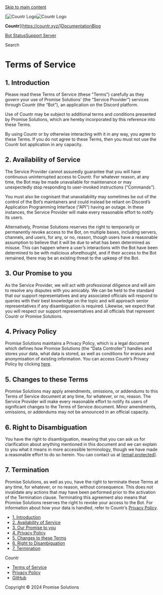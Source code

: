 [Skip to main content](#__docusaurus_skipToContent_fallback)

[![Countr Logo](/logo.png)![Countr Logo](/logo.png)

**Countr**](https://countr.xyz/)[Documentation](https://countr.xyz/docs)[Blog](https://countr.xyz/blog)

[Bot Status](https://status.countr.xyz/)[Support Server](https://promise.solutions/discord)

Search

Terms of Service
================

1\. Introduction[​](#introduction "Direct link to 1. Introduction")
-------------------------------------------------------------------

Please read these Terms of Service (these "Terms") carefully as they govern your use of Promise Solutions’ (the “Service Provider”) services through Countr (the “Bot”), an application on the Discord platform.

Use of Countr may be subject to additional terms and conditions presented by Promise Solutions, which are hereby incorporated by this reference into these Terms.

By using Countr or by otherwise interacting with it in any way, you agree to these Terms. If you do not agree to these Terms, then you must not use the Countr bot application in any capacity.

2\. Availability of Service[​](#availability-of-service "Direct link to 2. Availability of Service")
----------------------------------------------------------------------------------------------------

The Service Provider cannot assuredly guarantee that you will have continuous uninterrupted access to Countr. For whatever reason, at any time, the Bot may be made unavailable for maintenance or may unexpectedly stop responding to user-invoked instructions (“Commands”).

You must also be cognisant that unavailability may sometimes be out of the control of the Bot’s maintainers and could instead be reliant on Discord’s Application Programming Interface (“API”) having an outage. In these instances, the Service Provider will make every reasonable effort to notify its users.

Alternatively, Promise Solutions reserves the right to temporarily or permanently revoke access to the Bot, on multiple bases, including servers, channels, and users, for any, or no, reason, though users have a reasonable assumption to believe that it will be due to what has been determined as misuse. This can happen where a user’s interactions with the Bot have been determined to be with malicious aforethought, and if their access to the Bot remained, there may be an existing threat to the upkeep of the Bot.

3\. Our Promise to you[​](#our-promise-to-you "Direct link to 3. Our Promise to you")
-------------------------------------------------------------------------------------

As the Service Provider, we will act with professional diligence and will aim to resolve any disputes with you amicably. We can be held to the standard that our support representatives and any associated officials will respond to queries with their best knowledge on the topic and will approach senior representatives if any disambiguation is required. Likewise, we expect that you will respect our support representatives and all officials that represent Countr or Promise Solutions.

4\. Privacy Policy[​](#privacy-policy "Direct link to 4. Privacy Policy")
-------------------------------------------------------------------------

Promise Solutions maintains a Privacy Policy, which is a legal document which defines how Promise Solutions (the “Data Controller”) handles and stores your data, what data is stored, as well as conditions for erasure and anonymisation of existing information. You can access Countr’s Privacy Policy by clicking [here](https://countr.xyz/privacy).

5\. Changes to these Terms[​](#changes-to-these-terms "Direct link to 5. Changes to these Terms")
-------------------------------------------------------------------------------------------------

Promise Solutions may apply amendments, omissions, or addendums to this Terms of Service document at any time, for whatever, or no, reason. The Service Provider will make every reasonable effort to notify its users of significant changes to the Terms of Service document. Minor amendments, omissions, or addendums may not be announced in an official capacity.

6\. Right to Disambiguation[​](#right-to-disambiguation "Direct link to 6. Right to Disambiguation")
----------------------------------------------------------------------------------------------------

You have the right to disambiguation, meaning that you can ask us for clarification about anything mentioned in this document and we can explain to you what it means in more accessible terminology, though we have made a reasonable effort to do so herein. You can contact us at [\[email protected\]](https://countr.xyz/cdn-cgi/l/email-protection).

7\. Termination[​](#termination "Direct link to 7. Termination")
----------------------------------------------------------------

Promise Solutions, as well as you, have the right to terminate these Terms at any time, for whatever, or no reason, without consequence. This does not invalidate any actions that may have been performed prior to the activation of the Termination clause. Terminating this agreement also means that Promise Solutions reserves the right to revoke your access to the Bot. For information about how your data is handled, refer to Countr’s [Privacy Policy](https://countr.xyz/privacy).

* [1\. Introduction](#introduction)
* [2\. Availability of Service](#availability-of-service)
* [3\. Our Promise to you](#our-promise-to-you)
* [4\. Privacy Policy](#privacy-policy)
* [5\. Changes to these Terms](#changes-to-these-terms)
* [6\. Right to Disambiguation](#right-to-disambiguation)
* [7\. Termination](#termination)

Countr

* [Terms of Service](https://countr.xyz/terms)
* [Privacy Policy](https://countr.xyz/privacy)
* [GitHub](https://github.com/countr)

Copyright © 2024 Promise Solutions